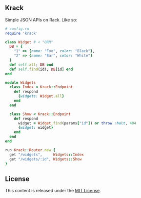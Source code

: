 ## Krack

Simple JSON APIs on Rack. Like so:

```ruby
# config.ru
require 'krack'

class Widget # < "ORM"
  DB = {
    "1" => {name: "Foo", color: "Black"},
    "2" => {name: "Bar", color: "White"}
  }
  def self.all; DB end
  def self.find(id); DB[id] end
end

module Widgets
  class Index < Krack::Endpoint
    def respond
      {widgets: Widget.all}
    end
  end

  class Show < Krack::Endpoint
    def respond
      widget = Widget.find(params["id"]) or throw :halt, 404
      {widget: widget}
    end
  end
end

run Krack::Router.new {
  get "/widgets",     Widgets::Index
  get "/widgets/:id", Widgets::Show
}
```

## License
This content is released under the [MIT License](http://opensource.org/licenses/MIT).